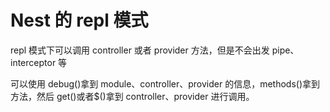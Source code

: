 # Nest 的 repl 模式

repl 模式下可以调用 controller 或者 provider 方法，但是不会出发 pipe、interceptor 等

可以使用 debug()拿到 module、controller、provider 的信息，methods()拿到方法，然后 get()或者$()拿到 controller、provider 进行调用。
